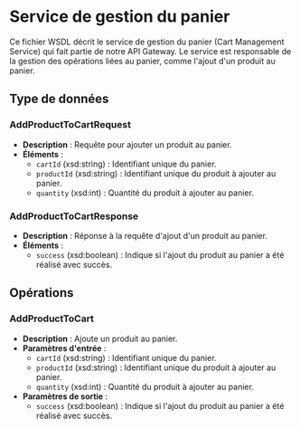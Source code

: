 # Service de gestion du panier

Ce fichier WSDL décrit le service de gestion du panier (Cart Management Service) qui fait partie de notre API Gateway. Le service est responsable de la gestion des opérations liées au panier, comme l'ajout d'un produit au panier.

## Type de données

### AddProductToCartRequest

- **Description** : Requête pour ajouter un produit au panier.
- **Éléments** :
  - `cartId` (xsd:string) : Identifiant unique du panier.
  - `productId` (xsd:string) : Identifiant unique du produit à ajouter au panier.
  - `quantity` (xsd:int) : Quantité du produit à ajouter au panier.

### AddProductToCartResponse

- **Description** : Réponse à la requête d'ajout d'un produit au panier.
- **Éléments** :
  - `success` (xsd:boolean) : Indique si l'ajout du produit au panier a été réalisé avec succès.

## Opérations

### AddProductToCart

- **Description** : Ajoute un produit au panier.
- **Paramètres d'entrée** :
  - `cartId` (xsd:string) : Identifiant unique du panier.
  - `productId` (xsd:string) : Identifiant unique du produit à ajouter au panier.
  - `quantity` (xsd:int) : Quantité du produit à ajouter au panier.
- **Paramètres de sortie** :
  - `success` (xsd:boolean) : Indique si l'ajout du produit au panier a été réalisé avec succès.
